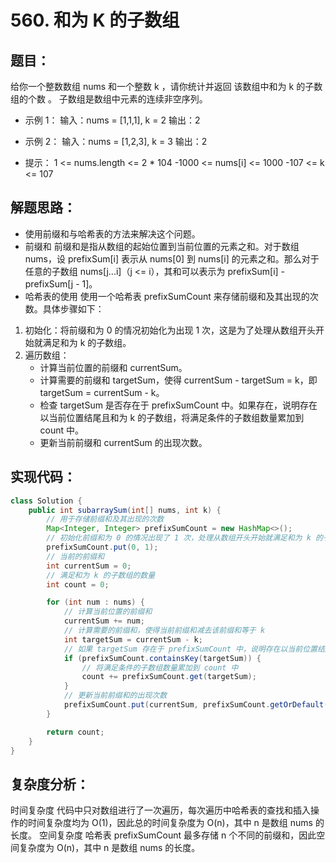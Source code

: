 # 560. 和为 K 的子数组

## 题目：
给你一个整数数组 nums 和一个整数 k ，请你统计并返回 该数组中和为 k 的子数组的个数 。
子数组是数组中元素的连续非空序列。

* 示例 1：
输入：nums = [1,1,1], k = 2
输出：2

* 示例 2：
输入：nums = [1,2,3], k = 3
输出：2

* 提示：
1 <= nums.length <= 2 * 104
-1000 <= nums[i] <= 1000
-107 <= k <= 107



## 解题思路： 
* 使用前缀和与哈希表的方法来解决这个问题。
* 前缀和
前缀和是指从数组的起始位置到当前位置的元素之和。对于数组 nums，设 prefixSum[i] 表示从 nums[0] 到 nums[i] 的元素之和。那么对于任意的子数组 nums[j...i]（j <= i），其和可以表示为 prefixSum[i] - prefixSum[j - 1]。
* 哈希表的使用
使用一个哈希表 prefixSumCount 来存储前缀和及其出现的次数。具体步骤如下：
1. 初始化：将前缀和为 0 的情况初始化为出现 1 次，这是为了处理从数组开头开始就满足和为 k 的子数组。
2. 遍历数组：
	* 计算当前位置的前缀和 currentSum。
	* 计算需要的前缀和 targetSum，使得 currentSum - targetSum = k，即 targetSum = currentSum - k。
	* 检查 targetSum 是否存在于 prefixSumCount 中。如果存在，说明存在以当前位置结尾且和为 k 的子数组，将满足条件的子数组数量累加到 count 中。
	* 更新当前前缀和 currentSum 的出现次数。



## 实现代码：
```java
class Solution {
    public int subarraySum(int[] nums, int k) {
        // 用于存储前缀和及其出现的次数
        Map<Integer, Integer> prefixSumCount = new HashMap<>();
        // 初始化前缀和为 0 的情况出现了 1 次，处理从数组开头开始就满足和为 k 的子数组
        prefixSumCount.put(0, 1);
        // 当前的前缀和
        int currentSum = 0;
        // 满足和为 k 的子数组的数量
        int count = 0;

        for (int num : nums) {
            // 计算当前位置的前缀和
            currentSum += num;
            // 计算需要的前缀和，使得当前前缀和减去该前缀和等于 k
            int targetSum = currentSum - k;
            // 如果 targetSum 存在于 prefixSumCount 中，说明存在以当前位置结尾且和为 k 的子数组
            if (prefixSumCount.containsKey(targetSum)) {
                // 将满足条件的子数组数量累加到 count 中
                count += prefixSumCount.get(targetSum);
            }
            // 更新当前前缀和的出现次数
            prefixSumCount.put(currentSum, prefixSumCount.getOrDefault(currentSum, 0) + 1);
        }

        return count;
    }
}
```



## 复杂度分析：
时间复杂度
代码中只对数组进行了一次遍历，每次遍历中哈希表的查找和插入操作的时间复杂度均为 O(1)，因此总的时间复杂度为 O(n)，其中 n 是数组 nums 的长度。
空间复杂度
哈希表 prefixSumCount 最多存储 n 个不同的前缀和，因此空间复杂度为 O(n)，其中 n 是数组 nums 的长度。
